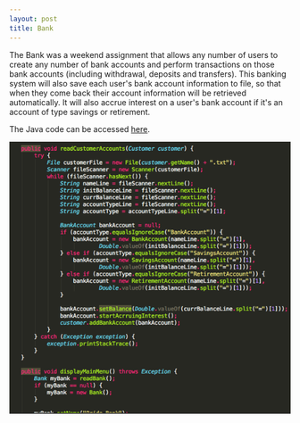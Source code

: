 ```yaml
---
layout: post
title: Bank
---
```


The Bank was a weekend assignment that allows any number of users to create any number of bank accounts and perform transactions on those bank accounts (including withdrawal, deposits and transfers).
This banking system will also save each user's bank account information to file, so that when they come back their account information will be retrieved automatically. It will also accrue interest on a user's bank account if it's an account of type savings or retirement. 


The Java code can be accessed [here](https://github.com/Bex3/PairBank).

![Java Code for Web Chat Client](/images/Bank.png)

